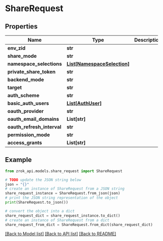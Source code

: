 # ShareRequest


## Properties

Name | Type | Description | Notes
------------ | ------------- | ------------- | -------------
**env_zid** | **str** |  | [optional] 
**share_mode** | **str** |  | [optional] 
**namespace_selections** | [**List[NamespaceSelection]**](NamespaceSelection.md) |  | [optional] 
**private_share_token** | **str** |  | [optional] 
**backend_mode** | **str** |  | [optional] 
**target** | **str** |  | [optional] 
**auth_scheme** | **str** |  | [optional] 
**basic_auth_users** | [**List[AuthUser]**](AuthUser.md) |  | [optional] 
**oauth_provider** | **str** |  | [optional] 
**oauth_email_domains** | **List[str]** |  | [optional] 
**oauth_refresh_interval** | **str** |  | [optional] 
**permission_mode** | **str** |  | [optional] 
**access_grants** | **List[str]** |  | [optional] 

## Example

```python
from zrok_api.models.share_request import ShareRequest

# TODO update the JSON string below
json = "{}"
# create an instance of ShareRequest from a JSON string
share_request_instance = ShareRequest.from_json(json)
# print the JSON string representation of the object
print(ShareRequest.to_json())

# convert the object into a dict
share_request_dict = share_request_instance.to_dict()
# create an instance of ShareRequest from a dict
share_request_from_dict = ShareRequest.from_dict(share_request_dict)
```
[[Back to Model list]](../README.md#documentation-for-models) [[Back to API list]](../README.md#documentation-for-api-endpoints) [[Back to README]](../README.md)


